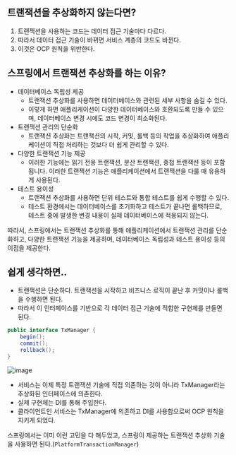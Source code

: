 ## 트랜잭션을 추상화하지 않는다면?

1. 트랜잭션을 사용하는 코드는 데이터 접근 기술마다 다르다.
2. 따라서 데이터 접근 기술이 바뀌면 서비스 계층의 코드도 바뀐다.
3. 이것은 OCP 원칙을 위반한다.

## 스프링에서 트랜잭션 추상화를 하는 이유?
- 데이터베이스 독립성 제공
  - 트랜잭션 추상화를 사용하면 데이터베이스와 관련된 세부 사항을 숨길 수 있다.
  - 이렇게 하면 애플리케이션이 다양한 데이터베이스와 호환되도록 만들 수 있으며, 데이터베이스 변경 시에도 코드 변경이 최소화된다.
- 트랜잭션 관리의 단순화
  - 트랜잭션 추상화는 트랜잭션의 시작, 커밋, 롤백 등의 작업을 추상화하여 애플리케이션이 직접 처리하는 것보다 더 쉽게 관리할 수 있다.
- 다양한 트랜잭션 기능 제공
  - 이러한 기능에는 읽기 전용 트랜잭션, 분산 트랜잭션, 중첩 트랜잭션 등이 포함됩니다. 이러한 트랜잭션 기능은 애플리케이션에서 트랜잭션을 다룰 때 유용하게 사용된다.
- 테스트 용이성
  - 트랜잭션 추상화를 사용하면 단위 테스트와 통합 테스트를 쉽게 수행할 수 있다. 
  - 테스트 환경에서는 데이터베이스를 초기화하고 테스트가 끝나면 롤백하므로, 테스트 중에 발생한 변경 내용이 실제 데이터베이스에 적용되지 않는다.

따라서, 스프링에서는 트랜잭션 추상화를 통해 애플리케이션에서 트랜잭션 관리를 단순화하고, 다양한 트랜잭션 기능을 제공하며, 데이터베이스 독립성과 테스트 용이성 등의 이점을 제공한다.

## 쉽게 생각하면..
- 트랜잭션은 단순하다. 트랜잭션을 시작하고 비즈니스 로직이 끝난 후 커밋이나 롤백을 수행하면 된다.
- 따라서 이 인터페이스를 기반으로 각 데이터 접근 기술에 적합한 구현체를 만들면 된다.

```java
public interface TxManager {
    begin();
    commit();
    rollback();
}
```

![image](https://user-images.githubusercontent.com/97447334/229276348-2692e15c-6b97-4f46-882f-051fae7fb16a.png)

- 서비스는 이제 특정 트랜잭션 기술에 직접 의존하는 것이 아니라 TxManager라는 추상화된 인터페이스에 의존한다.
- 실제 구현체는 DI를 통해 주입한다.
- 클라이언트인 서비스는 TxManager에 의존하고 DI를 사용함으로써 OCP 원칙을 지키게 되었다.

스프링에서는 이미 이런 고민을 다 해두었고, 스프링이 제공하는 트랜잭션 추상화 기술을 사용하면 된다.(`PlatformTransactionManager`)